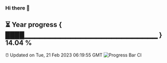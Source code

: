 ### Hi there 👋
⏳ Year progress { ████▁▁▁▁▁▁▁▁▁▁▁▁▁▁▁▁▁▁▁▁▁▁▁▁▁▁ } 14.04 %
---
⏰ Updated on Tue, 21 Feb 2023 06:19:55 GMT
![Progress Bar CI](https://github.com/liununu/liununu/workflows/Progress%20Bar%20CI/badge.svg)
